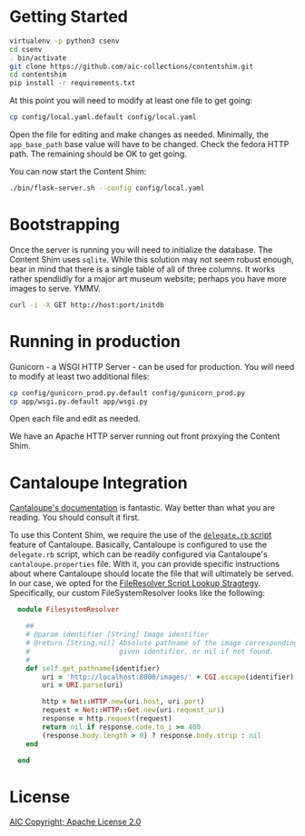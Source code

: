 # Getting Started

~~~bash
virtualenv -p python3 csenv
cd csenv
. bin/activate
git clone https://github.com/aic-collections/contentshim.git
cd contentshim
pip install -r requirements.txt
~~~

At this point you will need to modify at least one file to get going:

~~~bash
cp config/local.yaml.default config/local.yaml
~~~
Open the file for editing and make changes as needed.  Minimally, 
the `app_base_path` base value will have to be changed.  Check the 
fedora HTTP path.  The remaining should be OK to get going.

You can now start the Content Shim:

~~~bash
./bin/flask-server.sh --config config/local.yaml
~~~

# Bootstrapping

Once the server is running you will need to initialize the database.  The Content
Shim uses `sqlite`.  While this solution may not seem robust enough, bear in mind 
that there is a single table of all of three columns.  It works rather spendlidly 
for a major art museum website; perhaps you have more images to serve. YMMV.

~~~bash
curl -i -X GET http://host:port/initdb
~~~

# Running in production

Gunicorn - a WSGI HTTP Server - can be used for production.  You will need to modify
at least two additional files:

~~~bash
cp config/gunicorn_prod.py.default config/gunicorn_prod.py
cp app/wsgi.py.default app/wsgi.py
~~~

Open each file and edit as needed.

We have an Apache HTTP server running out front proxying the Content Shim.

# Cantaloupe Integration

[Cantaloupe's documentation](https://medusa-project.github.io/cantaloupe/manual/3.3/) 
is fantastic.  Way better than what you are reading.  You should consult it first.

To use this Content Shim, we require the use of the [`delegate.rb` script](https://medusa-project.github.io/cantaloupe/manual/3.1/delegate-script.html)
feature of Cantaloupe.  Basically, Cantaloupe is configured to use the `delegate.rb` 
script, which can be readily configured via Cantaloupe's `cantaloupe.properties` file.
With it, you can provide specific instructions about where Cantaloupe should locate
the file that will ultimately be served.  In our case, we opted for the [FileResolver Script
Lookup Stragtegy](https://medusa-project.github.io/cantaloupe/manual/3.1/resolvers.html#FilesystemResolverScriptLookupStrategy).
Specifically, our custom FileSystemResolver looks like the following:

~~~ruby
  module FilesystemResolver

    ##
    # @param identifier [String] Image identifier
    # @return [String,nil] Absolute pathname of the image corresponding to the
    #                      given identifier, or nil if not found.
    #
    def self.get_pathname(identifier)
        uri = 'http://localhost:8000/images/' + CGI.escape(identifier) + '/fspath'
        uri = URI.parse(uri)

        http = Net::HTTP.new(uri.host, uri.port)
        request = Net::HTTP::Get.new(uri.request_uri)
        response = http.request(request)
        return nil if response.code.to_i >= 400
        (response.body.length > 0) ? response.body.strip : nil
    end

  end
~~~

# License

[AIC Copyright; Apache License 2.0](LICENSE)



